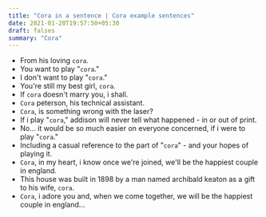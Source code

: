 ```yaml
---
title: "Cora in a sentence | Cora example sentences"
date: 2021-01-20T19:57:50+05:30
draft: falses
summary: "Cora"
---
```

- From his loving `cora`.
- You want to play "`cora`."
- I don't want to play "`cora`."
- You're still my best girl, `cora`.
- If `cora` doesn't marry you, i shall.
- `Cora` peterson, his technical assistant.
- `Cora`, is something wrong with the laser?
- If i play "`cora`," addison will never tell what happened - in or out of print.
- No... it would be so much easier on everyone concerned, if i were to play "`cora`."
- Including a casual reference to the part of "`cora`" - and your hopes of playing it.
- `Cora`, in my heart, i know once we're joined, we'll be the happiest couple in england.
- This house was built in 1898 by a man named archibald keaton as a gift to his wife, `cora`.
- `Cora`, i adore you and, when we come together, we will be the happiest couple in england...
                 
